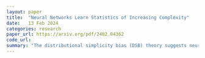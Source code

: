 ```yaml
---
layout: paper
title:  "Neural Networks Learn Statistics of Increasing Complexity"
date:   13 Feb 2024
categories: research
paper_url: https://arxiv.org/pdf/2402.04362
code_url: 
summary: "The distributional simplicity bias (DSB) theory suggests neural networks first learn basic patterns in data before understanding more complex correlations. We provide new evidence supporting DSB, showing networks initially excel with data matching training set's simple statistics but this ability diminishes later. Extending DSB to discrete domains, we demonstrate an equivalence between n-gram frequencies and vector moments, also observing this bias in large language models (LLMs). Additionally, by adjusting low-level statistics of images to resemble another class, we reveal that networks in early training phases misclassify these edited images as if they belonged to the target class."
---
```



